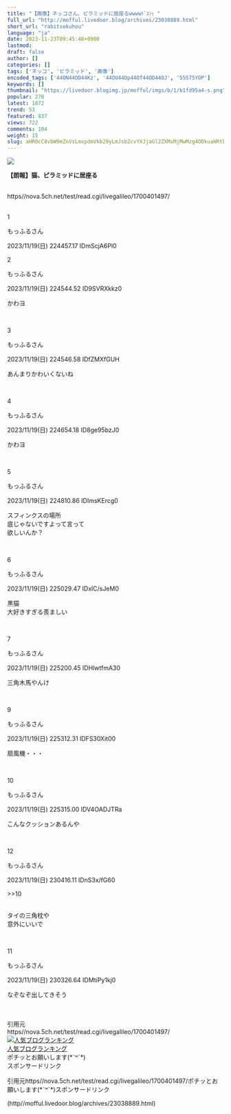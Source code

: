 ```yaml
---
title: "【画像】ネッコさん、ピラミッドに居座るwwwwﾄﾞｽﾝｯ "
full_url: "http://mofful.livedoor.blog/archives/23038889.html"
short_url: "rabitsokuhou"
language: "ja"
date: 2023-11-23T09:45:48+0900
lastmod: 
draft: false
author: []
categories: []
tags: ['ネッコ', 'ピラミッド', '画像']
encoded_tags: ['44ON44OD44Kz', '44OU44Op44Of44OD44OJ', '55S75YOP']
keywords: []
thumbnail: "https://livedoor.blogimg.jp/mofful/imgs/b/1/b1fd95a4-s.png"
popular: 278
latest: 1872
trend: 53
featured: 837
views: 722
comments: 104
weight: 15
slug: aHR0cC8vbW9mZnVsLmxpdmVkb29yLmJsb2cvYXJjaGl2ZXMvMjMwMzg4ODkuaHRtbA==
---
```


![](https://livedoor.blogimg.jp/mofful/imgs/b/1/b1fd95a4-s.png)

<div><p><b><p>【朗報】猫、ピラミッドに居座る</p></b><br> https//nova.5ch.net/test/read.cgi/livegalileo/1700401497/</p><p class='t_h'><br>1 <p>もっふるさん</p> <p> 2023/11/19(日) 224457.17 IDmScjA6Pl0</p></p><p class='t_h'>2 <p>もっふるさん</p> <p> 2023/11/19(日) 224544.52 ID9SVRXkkz0</p></p> <p class='t_b'> かわヨ </p><br> <p class='t_h'>3 <p>もっふるさん</p> <p> 2023/11/19(日) 224546.58 IDfZMXfGUH</p></p> <p class='t_b'> あんまりかわいくないね </p><br> <p class='t_h'>4 <p>もっふるさん</p> <p> 2023/11/19(日) 224654.18 ID8ge95bzJ0</p></p> <p class='t_b'> かわヨ </p><br> <p class='t_h'>5 <p>もっふるさん</p> <p> 2023/11/19(日) 224810.86 IDImsKErcg0</p></p> <p class='t_b'> スフィンクスの場所<br>底じゃないですよって言って<br>欲しいんか？ </p><br> <p class='t_h'>6 <p>もっふるさん</p> <p> 2023/11/19(日) 225029.47 IDxlC/sJeM0</p></p> <p class='t_b'> 黒猫<br>大好きすぎる羨ましい </p><br> <p class='t_h'>7 <p>もっふるさん</p> <p> 2023/11/19(日) 225200.45 IDHlwtfmA30</p></p> <p class='t_b'> 三角木馬やんけ </p><br> <p class='t_h'>9 <p>もっふるさん</p> <p> 2023/11/19(日) 225312.31 IDFS30Xit00</p></p> <p class='t_b'> 扇風機・・・ </p><br> <p class='t_h'>10 <p>もっふるさん</p> <p> 2023/11/19(日) 225315.00 IDV4OADJTRa</p></p> <p class='t_b'> こんなクッションあるんや </p><br> <p class='t_h t_i'>12 <p>もっふるさん</p> <p> 2023/11/19(日) 230416.11 IDnS3x/fG60</p></p> <p class='t_b t_i'> <p class='anchor'>>>10</p> <br> タイの三角枕や <br> 意外にいいで </p><br> <p class='t_h'>11 <p>もっふるさん</p> <p> 2023/11/19(日) 230326.64 IDMtiPy1kj0</p></p> <p class='t_b'> なぞなぞ出してきそう </p><br> <br>引用元<br>https//nova.5ch.net/test/read.cgi/livegalileo/1700401497/<br><a href='//blog.with2.net/link/?2036932'><img title='人気ブログランキング' src='https//blog.with2.net/img/banner/banner_21.gif'></a><br><a href='//blog.with2.net/link/?2036932'>人気ブログランキング</a><br>ポチッとお願いします(*´꒳`*)<br>スポンサードリンク<br><img alt='' src='https//www11.a8.net/0.gif?a8mat=3BDUGQ+4RHMA+2HOM+BS629' height='1' width='1' border='0'> <p>引用元https//nova.5ch.net/test/read.cgi/livegalileo/1700401497/ポチッとお願いします(*´꒳`*)スポンサードリンク</p></div>

(http//mofful.livedoor.blog/archives/23038889.html)
